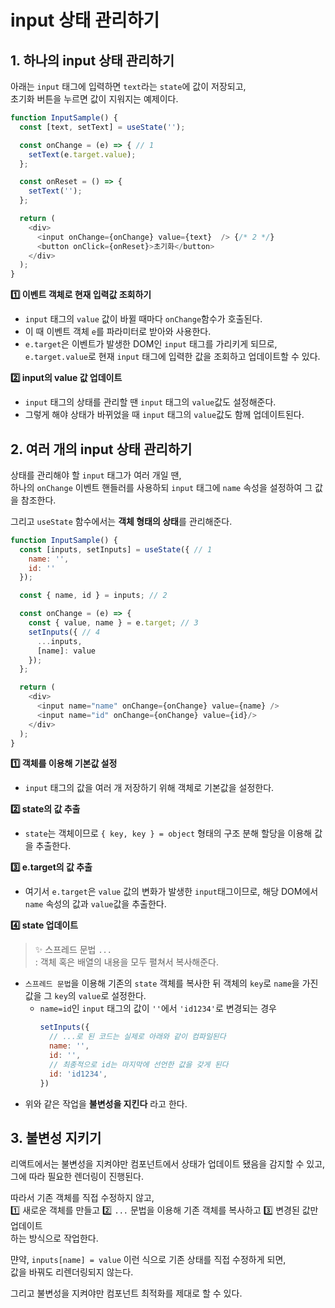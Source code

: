 # input 상태 관리하기 


## 1. 하나의 input 상태 관리하기

아래는 `input` 태그에 입력하면 `text`라는 `state`에 값이 저장되고,    
초기화 버튼을 누르면 값이 지워지는 예제이다. 

```js
function InputSample() {
  const [text, setText] = useState(''); 

  const onChange = (e) => { // 1
    setText(e.target.value);
  };

  const onReset = () => {
    setText('');
  };

  return (
    <div>
      <input onChange={onChange} value={text}  /> {/* 2 */}
      <button onClick={onReset}>초기화</button>
    </div>
  );
}
```

**1️⃣ 이벤트 객체로 현재 입력값 조회하기**
- `input` 태그의 `value` 값이 바뀔 때마다 `onChange`함수가 호출된다.
- 이 때 이벤트 객체 `e`를 파라미터로 받아와 사용한다. 
- `e.target`은 이벤트가 발생한 DOM인 `input` 태그를 가리키게 되므로, `e.target.value`로 현재 `input` 태그에 입력한 값을 조회하고 업데이트할 수 있다.

**2️⃣ input의 value 값 업데이트**
- `input` 태그의 상태를 관리할 땐 `input` 태그의 `value`값도 설정해준다. 
- 그렇게 해야 상태가 바뀌었을 때 `input` 태그의 `value`값도 함께 업데이트된다. 




## 2. 여러 개의 input 상태 관리하기

상태를 관리해야 할 `input` 태그가 여러 개일 땐,    
하나의 `onChange` 이벤트 핸들러를 사용하되 `input` 태그에 `name` 속성을 설정하여 그 값을 참조한다.   

그리고 `useState` 함수에서는 **객체 형태의 상태**를 관리해준다. 

```js
function InputSample() {
  const [inputs, setInputs] = useState({ // 1
    name: '',
    id: ''
  });

  const { name, id } = inputs; // 2 

  const onChange = (e) => {
    const { value, name } = e.target; // 3 
    setInputs({ // 4
      ...inputs, 
      [name]: value 
    });
  };

  return (
    <div>
      <input name="name" onChange={onChange} value={name} />
      <input name="id" onChange={onChange} value={id}/>
    </div>
  );
}
```

**1️⃣ 객체를 이용해 기본값 설정**
- `input` 태그의 값을 여러 개 저장하기 위해 객체로 기본값을 설정한다. 

**2️⃣ state의 값 추출**
- `state`는 객체이므로 `{ key, key } = object` 형태의 구조 분해 할당을 이용해 값을 추출한다. 

**3️⃣ e.target의 값 추출**
- 여기서 `e.target`은 `value` 값의 변화가 발생한 `input`태그이므로, 해당 DOM에서 `name` 속성의 값과 `value`값을 추출한다.

**4️⃣ state 업데이트**
> ✨ 스프레드 문법 `...`   
> : 객체 혹은 배열의 내용을 모두 펼쳐서 복사해준다. 

- `스프레드 문법`을 이용해 기존의 `state` 객체를 복사한 뒤 객체의 `key`로 `name`을 가진 값을 그 `key`의 `value`로 설정한다.
  - `name=id`인 `input` 태그의 값이 `''`에서 `'id1234'`로 변경되는 경우
    ```js
    setInputs({
      // ...로 된 코드는 실제로 아래와 같이 컴파일된다
      name: '',
      id: '',
      // 최종적으로 id는 마지막에 선언한 값을 갖게 된다 
      id: 'id1234', 
    })
    ```
- 위와 같은 작업을 **불변성을 지킨다** 라고 한다.



## 3. 불변성 지키기 

리액트에서는 불변성을 지켜야만 컴포넌트에서 상태가 업데이트 됐음을 감지할 수 있고,  
그에 따라 필요한 렌더링이 진행된다.

따라서 기존 객체를 직접 수정하지 않고,  
1️⃣ 새로운 객체를 만들고 2️⃣ `...` 문법을 이용해 기존 객체를 복사하고  3️⃣ 변경된 값만 업데이트    
하는 방식으로 작업한다. 

먄약, `inputs[name] = value` 이런 식으로 기존 상태를 직접 수정하게 되면,   
값을 바꿔도 리렌더링되지 않는다. 

그리고 불변성을 지켜야만 컴포넌트 최적화를 제대로 할 수 있다.